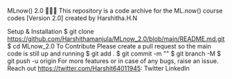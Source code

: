  MLnow() 2.0
👩🏻‍💻 This repository is a code archive for the ML.now() course codes [Version 2.0] created by Harshitha.H.N

  

Setup & Installation
$ git clone https://github.com/Harshithamanjula/MLnow_2.0/blob/main/README.md.git
$ cd MLnow_2.0
To Contribute
Please create a pull request so the main code is still up and running
$ git add .
$ git commit -m "<set-your-commit>"
$ git branch -M <branch-name>
$ git push -u origin <branch-name>
For more features or in case of any bugs, raise an issue.
Reach out
https://twitter.com/Harshit64011945: Twitter LinkedIn
